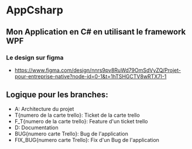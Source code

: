 # AppCsharp
## Mon Application en C# en utilisant le framework WPF

### Le design sur figma 
* https://www.figma.com/design/nnrs9pv8RuWd79OmSdVyZQ/Projet-pour-entreprise-native?node-id=0-1&t=1hTSHGCTV8wRTX7I-1

## Logique pour les branches:
- A: Architecture du projet
- T{numero de la carte trello}: Ticket de la carte trello
- F_T{numero de la carte trello}: Feature d'un ticket trello
- D: Documentation
- BUG{numero carte Trello}: Bug de l'application
- FIX_BUG{numero carte Trello}: Fix d'un Bug de l'application
